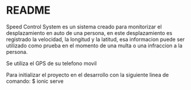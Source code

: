 # README #

Speed Control System es un sistema creado para monitorizar el desplazamiento en auto de una persona,
en este desplazamiento es registrado la velocidad, la longitud y la latitud, esa informacion puede ser utilizado 
como prueba en el momento de una multa o una infraccion a la persona.

Se utiliza el GPS de su telefono movil

Para initializar el proyecto en el desarrollo con la siguiente linea de comando:
$ ionic serve
